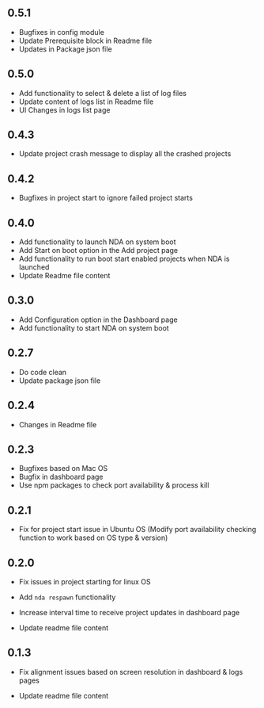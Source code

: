 ## 0.5.1

- Bugfixes in config module
- Update Prerequisite block in Readme file
- Updates in Package json file

## 0.5.0

- Add functionality to select & delete a list of log files
- Update content of logs list in Readme file
- UI Changes in logs list page

## 0.4.3

- Update project crash message to display all the crashed projects

## 0.4.2

- Bugfixes in project start to ignore failed project starts

## 0.4.0

- Add functionality to launch NDA on system boot
- Add Start on boot option in the Add project page
- Add functionality to run boot start enabled projects when NDA is launched
- Update Readme file content

## 0.3.0

- Add Configuration option in the Dashboard page
- Add functionality to start NDA on system boot

## 0.2.7

- Do code clean
- Update package json file

## 0.2.4

- Changes in Readme file

## 0.2.3

- Bugfixes based on Mac OS
- Bugfix in dashboard page
- Use npm packages to check port availability & process kill

## 0.2.1

- Fix for project start issue in Ubuntu OS (Modify port availability checking function to work based on OS type & version)

## 0.2.0

- Fix issues in project starting for linux OS

- Add `nda respawn` functionality

- Increase interval time to receive project updates in dashboard page

- Update readme file content

## 0.1.3

- Fix alignment issues based on screen resolution in dashboard & logs pages

- Update readme file content